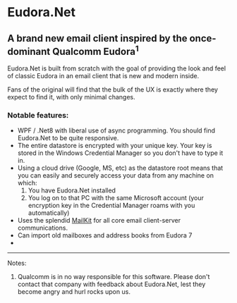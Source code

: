 # Eudora.Net
A brand new email client inspired by the once-dominant Qualcomm Eudora<sup>1</sup>
------

Eudora.Net is built from scratch with the goal of providing the look and feel of classic Eudora in an email client that is new and modern inside.

Fans of the original will find that the bulk of the UX is exactly where they expect to find it, with only minimal changes.  

### Notable features:
- WPF / .Net8 with liberal use of async programming. You should find Eudora.Net to be quite responsive.
- The entire datastore is encrypted with your unique key. Your key is stored in the Windows Credential Manager so you don't have to type it in.
- Using a cloud drive (Google, MS, etc) as the datastore root means that you can easily and securely access your data from any machine on which:
  1. You have Eudora.Net installed
  2. You log on to that PC with the same Microsoft account (your encryption key in the Credential Manager roams with you automatically)
- Uses the splendid [MailKit](https://mimekit.net/docs/html/Introduction.htm) for all core email client-server communications.
- Can import old mailboxes and address books from Eudora 7
- 

---

Notes:
1. Qualcomm is in no way responsible for this software. Please don't contact that company with feedback about Eudora.Net, lest they become angry and hurl rocks upon us.

